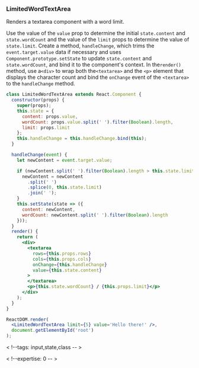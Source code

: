 ### LimitedWordTextArea

Renders a textarea component with a word limit.

Use the value of the `value` prop to determine the initial `state.content` and `state.wordCount` and the value of the `limit` props to determine the value of `state.limit`.
Create a method, `handleChange`, which trims the `event.target.value` data if necessary and uses `Component.prototype.setState` to update `state.content` and `state.wordCount`, and bind it to the component's context.
In the`render()` method, use a`<div>` to wrap both the`<textarea>` and the `<p>` element that displays the character count and bind the `onChange` event of the `<textarea>` to the `handleChange` method.

```jsx
class LimitedWordTextArea extends React.Component {
  constructor(props) {
    super(props);
    this.state = {
      content: props.value,
      wordCount: props.value.split(' ').filter(Boolean).length,
      limit: props.limit
    };
    this.handleChange = this.handleChange.bind(this);
  }

  handleChange(event) {
    let newContent = event.target.value;

    if (newContent.split(' ').filter(Boolean).length > this.state.limit) {
      newContent = newContent
        .split(' ')
        .splice(0, this.state.limit)
        .join(' ');
    }
    this.setState(state => ({
      content: newContent,
      wordCount: newContent.split(' ').filter(Boolean).length
    }));
  }
  render() {
    return (
      <div>
        <textarea
          rows={this.props.rows}
          cols={this.props.cols}
          onChange={this.handleChange}
          value={this.state.content}
        >
        </textarea>
        <p>{this.state.wordCount} / {this.props.limit}</p>
      </div>
    );
  }
}
```

```jsx
ReactDOM.render(
  <LimitedWordTextArea limit={5} value='Hello there!' />,
  document.getElementById('root')
);
```

< !--tags: input,state,class -- >

< !--expertise: 0 -- >

